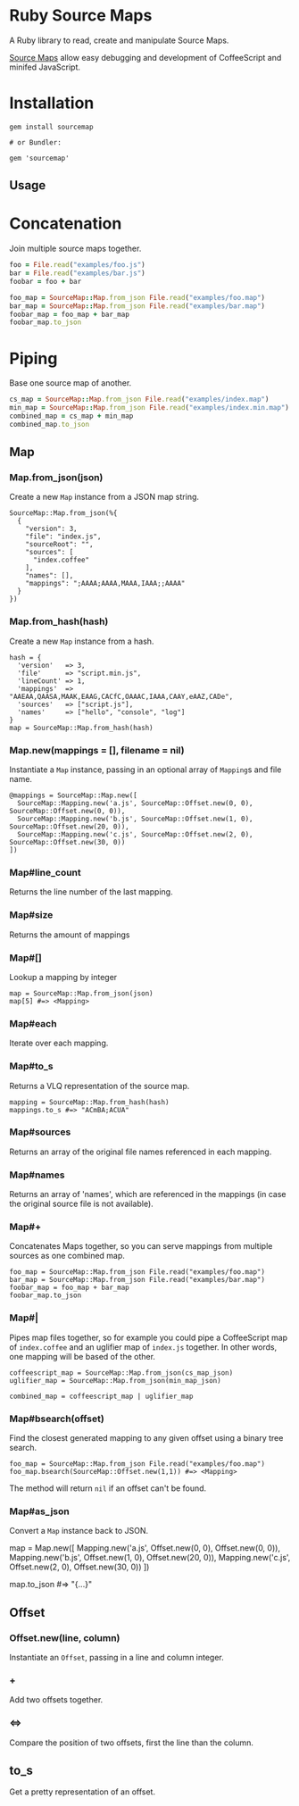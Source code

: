 # Ruby Source Maps

A Ruby library to read, create and manipulate Source Maps.

[Source Maps](http://www.html5rocks.com/en/tutorials/developertools/sourcemaps/) allow easy debugging and development of CoffeeScript and minifed JavaScript.

# Installation

    gem install sourcemap

    # or Bundler:

    gem 'sourcemap'

## Usage

# Concatenation

Join multiple source maps together.

``` ruby
foo = File.read("examples/foo.js")
bar = File.read("examples/bar.js")
foobar = foo + bar

foo_map = SourceMap::Map.from_json File.read("examples/foo.map")
bar_map = SourceMap::Map.from_json File.read("examples/bar.map")
foobar_map = foo_map + bar_map
foobar_map.to_json
```

# Piping

Base one source map of another.

``` ruby
cs_map = SourceMap::Map.from_json File.read("examples/index.map")
min_map = SourceMap::Map.from_json File.read("examples/index.min.map")
combined_map = cs_map + min_map
combined_map.to_json
```

## Map

### Map.from_json(json)

Create a new `Map` instance from a JSON map string.

    SourceMap::Map.from_json(%{
      {
        "version": 3,
        "file": "index.js",
        "sourceRoot": "",
        "sources": [
          "index.coffee"
        ],
        "names": [],
        "mappings": ";AAAA;AAAA,MAAA,IAAA;;AAAA"
      }
    })

### Map.from_hash(hash)

Create a new `Map` instance from a hash.

    hash = {
      'version'   => 3,
      'file'      => "script.min.js",
      'lineCount' => 1,
      'mappings'  => "AAEAA,QAASA,MAAK,EAAG,CACfC,OAAAC,IAAA,CAAY,eAAZ,CADe",
      'sources'   => ["script.js"],
      'names'     => ["hello", "console", "log"]
    }
    map = SourceMap::Map.from_hash(hash)

### Map.new(mappings = [], filename = nil)

Instantiate a `Map` instance, passing in an optional array of `Mapping`s and file name.

    @mappings = SourceMap::Map.new([
      SourceMap::Mapping.new('a.js', SourceMap::Offset.new(0, 0), SourceMap::Offset.new(0, 0)),
      SourceMap::Mapping.new('b.js', SourceMap::Offset.new(1, 0), SourceMap::Offset.new(20, 0)),
      SourceMap::Mapping.new('c.js', SourceMap::Offset.new(2, 0), SourceMap::Offset.new(30, 0))
    ])

### Map#line_count

Returns the line number of the last mapping.

### Map#size

Returns the amount of mappings

### Map#[]

Lookup a mapping by integer

    map = SourceMap::Map.from_json(json)
    map[5] #=> <Mapping>

### Map#each

Iterate over each mapping.

### Map#to_s

Returns a VLQ representation of the source map.

    mapping = SourceMap::Map.from_hash(hash)
    mappings.to_s #=> "ACmBA;ACUA"

### Map#sources

Returns an array of the original file names referenced in each mapping.

### Map#names

Returns an array of 'names', which are referenced in the mappings (in case the original source file is not available).

### Map#+

Concatenates Maps together, so you can serve mappings from multiple sources as one combined map.

    foo_map = SourceMap::Map.from_json File.read("examples/foo.map")
    bar_map = SourceMap::Map.from_json File.read("examples/bar.map")
    foobar_map = foo_map + bar_map
    foobar_map.to_json

### Map#|

Pipes map files together, so for example you could pipe a CoffeeScript map of `index.coffee` and an uglifier map of `index.js` together. In other words, one mapping will be based of the other.

    coffeescript_map = SourceMap::Map.from_json(cs_map_json)
    uglifier_map = SourceMap::Map.from_json(min_map_json)

    combined_map = coffeescript_map | uglifier_map

### Map#bsearch(offset)

Find the closest generated mapping to any given offset using a binary tree search.

    foo_map = SourceMap::Map.from_json File.read("examples/foo.map")
    foo_map.bsearch(SourceMap::Offset.new(1,1)) #=> <Mapping>

The method will return `nil` if an offset can't be found.

### Map#as_json

Convert a `Map` instance back to JSON.

  map = Map.new([
    Mapping.new('a.js', Offset.new(0, 0), Offset.new(0, 0)),
    Mapping.new('b.js', Offset.new(1, 0), Offset.new(20, 0)),
    Mapping.new('c.js', Offset.new(2, 0), Offset.new(30, 0))
  ])

  map.to_json #=> "{...}"

## Offset

### Offset.new(line, column)

Instantiate an `Offset`, passing in a line and column integer.

### +

Add two offsets together.

### <=>

Compare the position of two offsets, first the line than the column.

## to_s

Get a pretty representation of an offset.